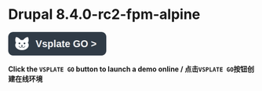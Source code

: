 # Drupal 8.4.0-rc2-fpm-alpine

<a href="https://www.vsplate.com/?docker-compose=https://github.com/vsplate/dcenvs/drupal/8.4.0-rc2-fpm-alpine"><img alt="VSPLATE GO" src="https://raw.githubusercontent.com/vsplate/images/master/vsgo_btn.png" width="200px"></a>

**Click the `VSPLATE GO` button to launch a demo online / 点击`VSPLATE GO`按钮创建在线环境**